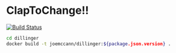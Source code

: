 # ClapToChange!!

[![Build Status](https://travis-ci.org/joemccann/dillinger.svg?branch=master)](https://travis-ci.org/joemccann/dillinger)

```sh
cd dillinger
docker build -t joemccann/dillinger:${package.json.version} .
```
